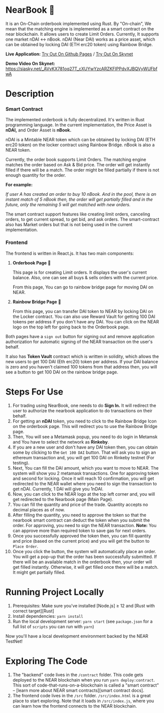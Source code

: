 NearBook 📖
===========
It is an On-Chain orderbook implemented using Rust. By "On-chain", We mean that the matching engine is implemented as a smart contract on the near blockchain. It allows users to create Limit Orders. Currently, It supports one market nDAI <-> nBook. nDAI (Near DAI) works as a price asset, which can be obtained by locking DAI (ETH erc20 token) using Rainbow Bridge.

**Live Application:** <a href="https://princesinha19.github.io/nearbook/" target="_blank" rel="noreferrer">Try Out On Github Pages</a> / <a href="https://siasky.net/AAAJ_Q-Zq9Pf0tejHbQA5WolmmROhA44jg5qrCRQjia8Cg" target="_blank" rel="noreferrer">Try Out On Skynet</a>

**Demo Video On Skynet:** https://siasky.net/_AVvKX781oq27T_cXUYwYzcARZKFIPPdvXJBQVyWUFbfwA

Description
===========

### Smart Contract

The implemented orderbook is fully decentralized. It's written in Rust programming language. In the current implementation, the Price Asset is **nDAI,** and Order Asset is **nBook.**

nDAI is a Mintable NEAR token which can be obtained by locking DAI (ETH erc20 token) on the locker contract using Rainbow Bridge. nBook is also a NEAR token.

Currently, the order book supports Limit Orders. The matching engine matches the order based on Ask & Bid price. The order will get instantly filled if there will be a match. The order might be filled partially if there is not enough quantity for the order. 

**For example:** 

*If user A has created an order to buy 10 nBook. And in the pool, there is an instant match of 5 nBook then, the order will get partially filled and in the future, only the remaining 5 will get matched with new orders.*

The smart contract support features like creating limit orders, canceling orders, to get current spread, to get bid, and ask orders. The smart-contract also has Market orders but that is not being used in the current implementation.

### Frontend

The frontend is written in React.js. It has two main components:

1. **Orderbook Page** 📖

    This page is for creating Limit orders. It displays the user's current balance. Also, one can see all buys & sells orders with the current price. 

    From this page, You can go to rainbow bridge page for moving DAI on NEAR.

2. **Rainbow Bridge Page** 🌈

    From this page, you can transfer DAI token to NEAR by locking DAI on the Locker contract. You can also use Reward Vault for getting 100 DAI tokens per address if you don't have any DAI. 
    You can click on the NEAR logo on the top left for going back to the Orderbook page.

Both pages have a `sign out` button for signing out and remove application authorization for automatic signing of the NEAR transaction on the user's behalf. 

It also has **Token Vault** contract which is written in solidity, which allows the new users to get 100 DAI (Eth erc20) token per address. If your DAI balance is zero and you haven't claimed 100 tokens from that address then, you will see a button to get 100 DAI on the rainbow bridge page.

Steps For Use
=============

1. For trading using NearBook, one needs to do **Sign In.** It will redirect the user to authorize the nearbook application to do transactions on their behalf.
2. For getting an **nDAI** token, you need to click to the Rainbow Bridge Icon on the orderbook page. This will redirect you to use the Rainbow Bridge page. 
3. Then, You will see a Metamask popup, you need to do login in Metamsk and You have to select the network as **Rinkeby**.
4. If you are a new user and don't have any DAI token then, you can obtain some by clicking to the `Get 100 DAI` button. That will ask you to sign an ethereum transaction and, you will get 100 DAI on Rinkeby testnet (For testing).
5. Next, You can fill the DAI amount, which you want to move to NEAR. The system will show you 2  metamask transactions. One for approving token and second for locking. Once it will reach 10 confirmation, you will get redirected to the NEAR wallet where you need to sign the transaction to get nDAI. Currently, 1 DAI will give you 1nDAI. 
6. Now, you can click to the NEAR logo at the top left corner and, you will get redirected to the Nearbook page (Main Page). 
7. You can fill the quantity and price of the trade. Quantity accepts no decimal places as of now. 
8. After filling the quantity, you need to approve the token so that the nearbook smart contract can deduct the token when you submit the order. For approving, you need to sign the NEAR transaction. 
**Note:** You can approve more than required token to save gas for next orders.
9. Once you successfully approved the token then, you can fill quantity and price (based on the current price) and you will get the button to `Place Order`.
10. Once you click the button, the system will automatically place an order. You will get a pop-up that the order has been successfully submitted. 
If there will be an available match in the orderbook then, your order will get filled instantly. Otherwise, it will get filled once there will be a match. It might get partially filled.

Running Project Locally
=======================

1. Prerequisites: Make sure you've installed [Node.js] ≥ 12 and [Rust with correct target][Rust]
2. Install dependencies: `yarn install`
3. Run the local development server: `yarn start` (see `package.json` for a
   full list of `scripts` you can run with `yarn`)

Now you'll have a local development environment backed by the NEAR TestNet!


Exploring The Code
==================

1. The "backend" code lives in the `/contract` folder. This code gets deployed to
   the NEAR blockchain when you run `yarn deploy:contract`. This sort of
   code-that-runs-on-a-blockchain is called a "smart contract" – [learn more
   about NEAR smart contracts][smart contract docs].
2. The frontend code lives in the `/src` folder. `/src/index.html` is a great
   place to start exploring. Note that it loads in `/src/index.js`, where you
   can learn how the frontend connects to the NEAR blockchain.
